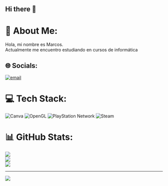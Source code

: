 ## Hi there 👋
# 💫 About Me:
Hola, mi nombre es Marcos.<br>Actualmente me encuentro estudiando en cursos de informática


## 🌐 Socials:
[![email](https://img.shields.io/badge/Email-D14836?logo=gmail&logoColor=white)](mailto:marcosnahuelvazgil@gmail.com) 

# 💻 Tech Stack:
![Canva](https://img.shields.io/badge/Canva-%2300C4CC.svg?style=for-the-badge&logo=Canva&logoColor=white) ![OpenGL](https://img.shields.io/badge/OpenGL-white?logo=OpenGL&style=for-the-badge) ![PlayStation Network](https://img.shields.io/badge/PSN-%230070D1.svg?style=for-the-badge&logo=Playstation&logoColor=white) ![Steam](https://img.shields.io/badge/steam-%23000000.svg?style=for-the-badge&logo=steam&logoColor=white)
# 📊 GitHub Stats:
![](https://github-readme-stats.vercel.app/api?username=marcosvzg&theme=dark&hide_border=false&include_all_commits=false&count_private=false)<br/>
![](https://nirzak-streak-stats.vercel.app/?user=marcosvzg&theme=dark&hide_border=false)<br/>
![](https://github-readme-stats.vercel.app/api/top-langs/?username=marcosvzg&theme=dark&hide_border=false&include_all_commits=false&count_private=false&layout=compact)

---
[![](https://visitcount.itsvg.in/api?id=marcosvzg&icon=0&color=0)](https://visitcount.itsvg.in)

<!-- Proudly created with GPRM ( https://gprm.itsvg.in ) -->
